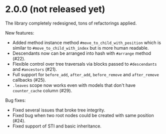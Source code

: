 # 2.0.0 (not released yet)

The library completely redesigned, tons of refactorings applied.

New features:

* Added method instance method `#move_to_child_with_position`
  which is similar to `#move_to_child_with_index` but is more human readable.
* Descendants now can be arranged into hash with `#arrange` method (#22).
* Flexible control over tree traversals via blocks passed to `#descendants`
  and `#ancestors` (#21).
* Full support for `before_add`, `after_add`, `before_remove` and `after_remove`
  callbacks (#25).
* `.leaves` scope now works even with models that don't have `counter_cache` column (#29).

Bug fixes:

* Fixed several issues that broke tree integrity.
* Fixed bug when two root nodes could be created with same position (#24).
* Fixed support of STI and basic inheritance.